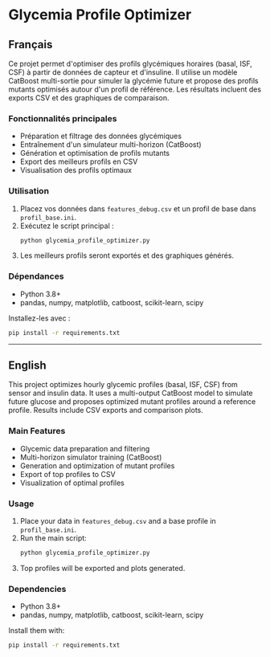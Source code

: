 # Glycemia Profile Optimizer

## Français

Ce projet permet d'optimiser des profils glycémiques horaires (basal, ISF, CSF) à partir de données de capteur et d'insuline. Il utilise un modèle CatBoost multi-sortie pour simuler la glycémie future et propose des profils mutants optimisés autour d'un profil de référence. Les résultats incluent des exports CSV et des graphiques de comparaison.

### Fonctionnalités principales
- Préparation et filtrage des données glycémiques
- Entraînement d'un simulateur multi-horizon (CatBoost)
- Génération et optimisation de profils mutants
- Export des meilleurs profils en CSV
- Visualisation des profils optimaux

### Utilisation
1. Placez vos données dans `features_debug.csv` et un profil de base dans `profil_base.ini`.
2. Exécutez le script principal :
   ```bash
   python glycemia_profile_optimizer.py
   ```
3. Les meilleurs profils seront exportés et des graphiques générés.

### Dépendances
- Python 3.8+
- pandas, numpy, matplotlib, catboost, scikit-learn, scipy

Installez-les avec :
```bash
pip install -r requirements.txt
```

---

## English

This project optimizes hourly glycemic profiles (basal, ISF, CSF) from sensor and insulin data. It uses a multi-output CatBoost model to simulate future glucose and proposes optimized mutant profiles around a reference profile. Results include CSV exports and comparison plots.

### Main Features
- Glycemic data preparation and filtering
- Multi-horizon simulator training (CatBoost)
- Generation and optimization of mutant profiles
- Export of top profiles to CSV
- Visualization of optimal profiles

### Usage
1. Place your data in `features_debug.csv` and a base profile in `profil_base.ini`.
2. Run the main script:
   ```bash
   python glycemia_profile_optimizer.py
   ```
3. Top profiles will be exported and plots generated.

### Dependencies
- Python 3.8+
- pandas, numpy, matplotlib, catboost, scikit-learn, scipy

Install them with:
```bash
pip install -r requirements.txt
```
